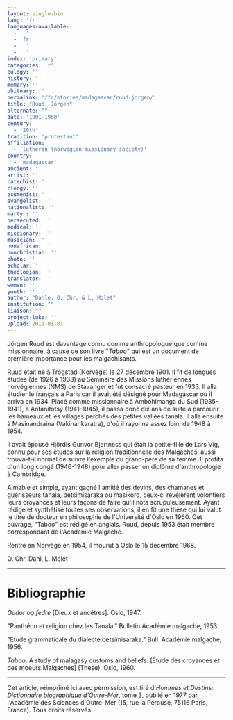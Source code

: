 ```yaml
---
layout: single-bio
lang: 'fr'
languages-available:
  - ' '
  - 'fr'
  - ' '
  - ' '
index: 'primary'
categories: 'r'
eulogy: ''
history: ''
memory: ''
obituary: ''
permalink: '/fr/stories/madagascar/ruud-jorgen/'
title: "Ruud, Jörgen"
alternate: ""
date: '1901-1968'
century:
  - '20th'
tradition: 'protestant'
affiliation:
  - 'lutheran (norwegian missionary society)'
country:
  - 'madagascar'
ancient: ''
artist: ''
catechist: ''
clergy: ''
ecumenist: ''
evangelist: ''
nationalist: ''
martyr: ''
persecuted: ''
medical: ''
missionary: ''
musician: ''
nonafrican: ''
nonchristian: ''
photo: ''
scholar: ''
theologian: ''
translator: ''
women: ''
youth: ''
author: "Dahle, O. Chr. & L. Molet"
institution: ""
liaison: ""
project-luke: ''
upload: 2011-01-01
---
```




Jörgen Ruud est davantage connu comme anthropologue que comme missionnaire, à cause de son livre "*Taboo*" qui est un document de première importance pour les malgachisants.

Ruud était né à Trögstad (Norvège) le 27 décembre 1901. Il fit de longues études (de 1926 à 1933) au Séminaire des Missions luthériennes norvégiennes (NMS) de Stavanger et fut consacré pasteur en 1933. Il alla étudier le français à Paris car il avait été désigné pour Madagascar où il arriva en 1934. Placé comme missionnaire à Ambohimanga du Sud (1935-1941), à Antanifotsy (1941-1945), il passa donc dix ans de suite à parcourir les hameaux et les villages perchés des petites vallées tanala. Il alla ensuite à Masinandraina (Vakinankaratra), d'où il rayonna assez loin, de 1948 à 1954.

Il avait épousé Hjördis Gunvor Bjertness qui était la petite-fille de Lars Vig, connu pour ses études sur la religion traditionnelle des Malgaches, aussi trouva-t-il normal de suivre l'exemple du grand-père de sa femme. Il profita d'un long congé (1946-1948) pour aller passer un diplôme d'anthropologie à Cambridge.

Aimable et simple, ayant gagné l'amitié des devins, des chamanes et guérisseurs tanala, betsimisaraka ou masikoro, ceux-ci révélèrent volontiers leurs croyances et leurs façons de faire qu'il nota scrupuleusement. Ayant rédigé et synthétisé toutes ses observations, il en fit une thèse qui lui valut le titre de docteur en philosophie de l'Université d'Oslo en 1960. Cet ouvrage, "Taboo" est rédigé en anglais. Ruud, depuis 1953 était membre correspondant de l'Académie Malgache.

Rentré en Norvège en 1954, il mourut à Oslo le 15 décembre 1968.

O. Chr. Dahl, L. Molet

---

# Bibliographie

*Gudor og fedre* [Dieux et ancêtres]. Oslo, 1947.

"Panthéon et religion chez les Tanala." Bulletin Académie malgache, 1953.

"Etude grammaticale du dialecte betsimisaraka." Bull. Académie malgache, 1956.

*Taboo*. A study of malagasy customs and beliefs. [Étude des croyances et des moeurs Malgaches] (Thèse), Oslo, 1960.

---

Cet article, réimprîmé ici avec permission, est tiré d'*Hommes et Destins: Dictionnaire biographique d'Outre-Mer*, tome 3, publié en 1977 par l'Académie des Sciences d'Outre-Mer (15, rue la Pérouse, 75116 Paris, France). Tous droits réservés.